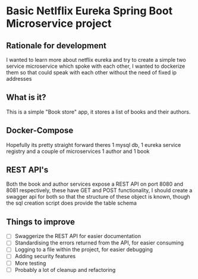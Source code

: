 # Basic Netlflix Eureka Spring Boot Microservice project 

## Rationale for development

I wanted to learn more about netflix eureka and try to create a simple two service microservice which spoke with each other, I wanted to dockerize them so that could speak with each other without the need of fixed ip addresses

## What is it?

This is a simple "Book store" app, it stores a list of books and their authors.

## Docker-Compose

Hopefully its pretty straight forward theres 1 mysql db, 1 eureka service registry and a couple of microservices 1 author and 1 book

## REST API's
Both the book and author services expose a REST API on port 8080 and 8081 respectively, these have GET and POST functionality, I should create a swagger api for both so that the structure of these object is known, though the sql creation script does provide the table schema

## Things to improve
- [ ] Swaggerize the REST API for easier documentation
- [ ] Standardising the errors returned from the API, for easier consuming
- [ ] Logging to a file within the project, for easier debugging
- [ ] Adding security features
- [ ] More testing
- [ ] Probably a lot of cleanup and refactoring 
